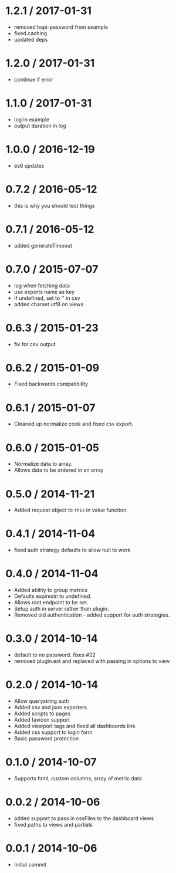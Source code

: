
1.2.1 / 2017-01-31
==================

  * removed hapi-password from example
  * fixed caching
  * updated deps

1.2.0 / 2017-01-31
==================

  * continue if error

1.1.0 / 2017-01-31
==================

  * log in example
  * output duration in log

1.0.0 / 2016-12-19
==================

  * es6 updates

0.7.2 / 2016-05-12
==================

  * this is why you should test things

0.7.1 / 2016-05-12
==================

  * added generateTimeout

0.7.0 / 2015-07-07
==================

  * log when fetching data
  * use exports name as key
  * if undefined, set to '' in csv
  * added charset utf8 on views

0.6.3 / 2015-01-23 
==================

  * fix for csv output

0.6.2 / 2015-01-09
==================

  * Fixed backwards compatibility

0.6.1 / 2015-01-07
==================

  * Cleaned up normalize code and fixed csv export.

0.6.0 / 2015-01-05
==================

  * Normalize data to array.
  * Allows data to be ordered in an array

0.5.0 / 2014-11-21 
==================

  * Added request object to `this` in value function.

0.4.1 / 2014-11-04 
==================

  * fixed auth strategy defaults to allow null to work

0.4.0 / 2014-11-04 
==================

  * Added ability to group metrics
  * Defaults expiresIn to undefined.
  * Allows root endpoint to be set.
  * Setup auth in server rather than plugin.
  * Removed old authentication - added support for auth strategies.

0.3.0 / 2014-10-14 
==================

  * default to no password.  fixes #22
  * removed plugin.ext and replaced with passing in options to view

0.2.0 / 2014-10-14 
==================

  * Allow querystring auth
  * Added csv and json exporters
  * Added scripts to pages
  * Added favicon support
  * Added viewport tags and fixed all dashboards link
  * Added css support to login form
  * Basic password protection

0.1.0 / 2014-10-07 
==================

  * Supports html, custom columns, array of metric data

0.0.2 / 2014-10-06 
==================

  * added support to pass in cssFiles to the dashboard views
  * fixed paths to views and partials

0.0.1 / 2014-10-06 
==================

  * Initial commit
